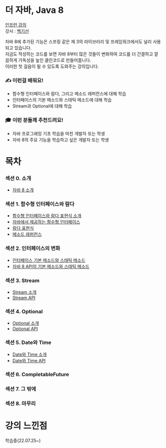 # 더 자바, Java 8

<a href="https://www.inflearn.com/course/the-java-java8/dashboard">인프런 강의</a><br>
강사 : <a href="https://www.inflearn.com/users/@whiteship">백기선</a>

자바 8에 추가된 기능은 스프링 같은 제 3의 라이브러리 및 프레임워크에서도 널리 사용되고 있습니다.<br>
지금도 작성하는 코드를 보면 자바 8부터 많은 것들이 변화하여 코드를 더 간결하고 깔끔하게 가독성을 높인 클린코드로 만들어줍니다.<br>
이러한 첫 걸음이 될 수 있도록 도와주는 강의입니다.

### ✍️ 이런걸 배워요!

- 함수형 인터페이스와 람다, 그리고 메소드 레퍼런스에 대해 학습
- 인터페이스의 기본 메소드와 스태틱 메소드에 대해 학습
- Stream과 Optional에 대해 학습

### 🎓 이런 분들께 추천드려요!

- 자바 프로그래밍 기초 학습을 마친 개발자 또는 학생
- 자바 8의 주요 기능을 학습하고 싶은 개발자 또는 학생

# 목차

### 섹션 0. 소개
- <a href="https://github.com/Sangyong-Jeon/Inflearn_The-Java8/blob/main/섹션0.소개/자바8소개.md">자바 8 소개</a>
### 섹션 1. 함수형 인터페이스와 람다
- [함수형 인터페이스와 람다 표현식 소개](https://github.com/Sangyong-Jeon/Inflearn_The-Java8/blob/main/섹션1.함수형인터페이스와%20람다/함수형인터페이스와%20람다표현식%20소개.md)
- [자바에서 제공하는 함수형 인터페이스](https://github.com/Sangyong-Jeon/Inflearn_The-Java8/blob/main/섹션1.함수형인터페이스와%20람다/자바에서%20제공하는%20함수형%20인터페이스.md)
- [람다 표현식](https://github.com/Sangyong-Jeon/Inflearn_The-Java8/blob/main/섹션1.함수형인터페이스와%20람다/람다%20표현식.md)
- [메소드 레퍼런스](https://github.com/Sangyong-Jeon/Inflearn_The-Java8/blob/main/섹션1.함수형인터페이스와%20람다/메소드%20레퍼런스.md)
### 섹션 2. 인터페이스의 변화
- [인터페이스 기본 메소드와 스태틱 메소드](https://github.com/Sangyong-Jeon/Inflearn_The-Java8/blob/main/섹션2.인터페이스의%20변화/인터페이스%20기본메소드와%20스태틱%20메소드.md)
- [자바 8 API의 기본 메소드와 스태틱 메소드](https://github.com/Sangyong-Jeon/Inflearn_The-Java8/blob/main/섹션2.인터페이스의%20변화/자바%208%20API의%20기본%20메소드와%20스태틱%20메소드.md)
### 섹션 3. Stream
- [Stream 소개](https://github.com/Sangyong-Jeon/Inflearn_The-Java8/blob/main/%EC%84%B9%EC%85%983.Stream/Stream%20%EC%86%8C%EA%B0%9C.md)
- [Stream API](https://github.com/Sangyong-Jeon/Inflearn_The-Java8/blob/main/섹션3.Stream/Stream%20API.md)
### 섹션 4. Optional
- [Optional 소개](https://github.com/Sangyong-Jeon/Inflearn_The-Java8/blob/main/섹션4.Optional/Optional%20소개.md)
- [Optional API](https://github.com/Sangyong-Jeon/Inflearn_The-Java8/blob/main/섹션4.Optional/Optional%20API.md)
### 섹션 5. Date와 Time
- [Date와 Time 소개](https://github.com/Sangyong-Jeon/Inflearn_The-Java8/blob/main/섹션5.Date와%20Time/Date와%20Time%20소개.md)
- [Date와 Time API](https://github.com/Sangyong-Jeon/Inflearn_The-Java8/blob/main/섹션5.Date와%20Time/Date와%20Time%20API.md)
### 섹션 6. CompletableFuture

### 섹션 7. 그 밖에

### 섹션 8. 마무리

# 강의 느낀점

학습중(22.07.25~)
